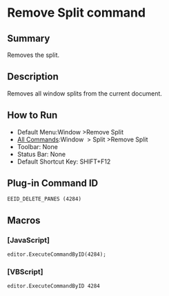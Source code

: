 # Remove Split command

## Summary

Removes the split.

## Description

Removes all window splits from the current document.

## How to Run

- Default Menu:Window \>Remove Split
- [All Commands](../tools/all_commands):Window  \>
Split \>Remove Split
- Toolbar: None
- Status Bar: None
- Default Shortcut Key: SHIFT+F12

## Plug-in Command ID

```
EEID_DELETE_PANES (4284)```

## Macros

### \[JavaScript\]

```
editor.ExecuteCommandByID(4284);
```

### \[VBScript\]

```
editor.ExecuteCommandByID 4284
```
